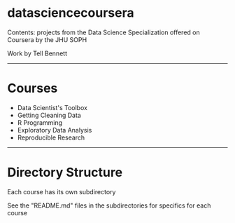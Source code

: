 # datasciencecoursera

Contents: projects from the Data Science Specialization 
offered on Coursera by the JHU SOPH

Work by Tell Bennett

----

# Courses

* Data Scientist's Toolbox
* Getting Cleaning Data
* R Programming
* Exploratory Data Analysis
* Reproducible Research


----

# Directory Structure
Each course has its own subdirectory

See the "README.md" files in the subdirectories for specifics for each course

